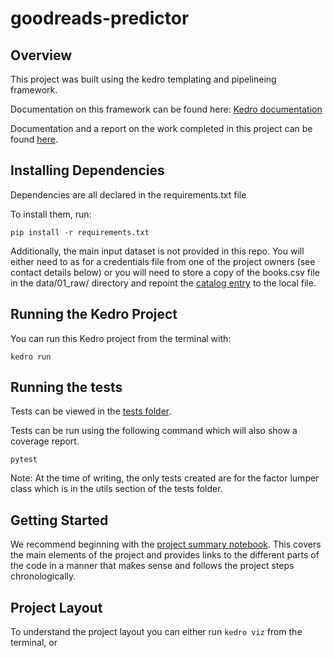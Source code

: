 # goodreads-predictor

## Overview

This project was built using the kedro templating and pipelineing framework.

Documentation on this framework can be found here: [Kedro documentation](https://docs.kedro.org)

Documentation and a report on the work completed in this project can be found [here](https://dstisas-my.sharepoint.com/:w:/g/personal/ismail_ben-abdelkader_edu_dsti_institute/EQDTfbDYkZVItOKpr2nIKPUB9Vvy9EeEmQ-UvoXkKhiT2A?e=SSqWXA).

## Installing Dependencies

Dependencies are all declared in the requirements.txt file

To install them, run:

```
pip install -r requirements.txt
```

Additionally, the main input dataset is not provided in this repo. You will either need to as for a credentials file from one of the project owners (see contact details below) or you will need to store a copy of the books.csv file in the data/01_raw/ directory and repoint the [catalog entry](conf/base/catalog.yml) to the local file.

## Running the Kedro Project

You can run this Kedro project from the terminal with:

```
kedro run
```

## Running the tests

Tests can be viewed in the [tests folder](src/goodreads_predictor/tests/).

Tests can be run using the following command which will also show a coverage report.

```
pytest
```

Note: At the time of writing, the only tests created are for the factor lumper class which is in the utils section of the tests folder.

## Getting Started
We recommend beginning with the [project summary notebook](notebooks/project_summary.ipynb). This covers the main elements of the project and provides links to the different parts of the code in a manner that makes sense and follows the project steps chronologically.

## Project Layout
To understand the project layout you can either run `kedro viz` from the terminal, or 
